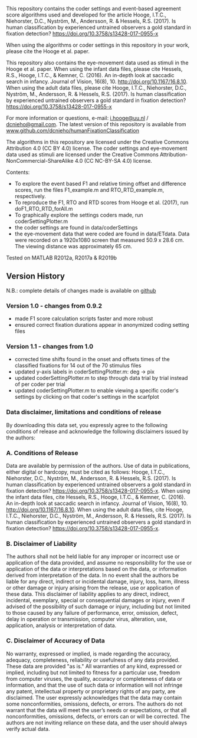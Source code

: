 This repository contains the coder settings and event-based agreement
score algorithms used and developed for the article Hooge, I.T.C.,
Niehorster, D.C., Nyström, M., Andersson, R. & Hessels, R.S. (2017). Is
human classification by experienced untrained observers a gold standard
in fixation detection?  https://doi.org/10.3758/s13428-017-0955-x

When using the algorithms or coder settings in this repository in your
work, please cite the Hooge et al. paper.

This repository also contains the eye-movement data used as stimuli in
the Hooge et al. paper. When using the infant data files, please cite
Hessels, R.S., Hooge, I.T.C., & Kemner, C. (2016). An in-depth look at
saccadic search in infancy. Journal of Vision, 16(8), 10.
http://doi.org/10.1167/16.8.10. When using the adult data files, please
cite Hooge, I.T.C., Niehorster, D.C., Nyström, M., Andersson, R. &
Hessels, R.S. (2017). Is human classification by experienced untrained
observers a gold standard in fixation detection?
https://doi.org/10.3758/s13428-017-0955-x

For more information or questions, e-mail: i.hooge@uu.nl /
dcnieho@gmail.com. The latest version of this repository is available
from www.github.com/dcnieho/humanFixationClassification

The algorithms in this repository are licensed under the Creative
Commons Attribution 4.0 (CC BY 4.0) license. The coder settings and
eye-movement data used as stimuli are licensed under the Creative
Commons Attribution-NonCommercial-ShareAlike 4.0 (CC NC-BY-SA 4.0)
license.

Contents:
- To explore the event based F1 and relative timing offset and difference
  scores, run the files F1_example.m and RTO_RTD_example.m, respectively.
- To reproduce the F1, RTO and RTD scores from Hooge et al. (2017),
  run doF1_RTO_RTD_forAll.m
- To graphically explore the settings coders made, run
  coderSettingPlotter.m
- the coder settings are found in data/coderSettings
- the eye-movement data that were coded are found in data/ETdata. Data
  were recorded on a 1920x1080 screen that measured 50.9 x 28.6 cm. The
  viewing distance was approximately 65 cm.

Tested on MATLAB R2012a, R2017a & R2019b

## Version History
N.B.: complete details of changes made is available on [github](https://github.com/dcnieho/humanFixationClassification)
### Version 1.0 - changes from 0.9.2
- made F1 score calculation scripts faster and more robust
- ensured correct fixation durations appear in anonymized coding setting files
### Version 1.1 - changes from 1.0
- corrected time shifts found in the onset and offsets times of the classified fixations for 14 out of the 70 stimulus files 
- updated y-axis labels in coderSettingPlotter.m: deg -> pix
- updated coderSettingPlotter.m to step through data trial by trial instead of per coder per trial
- updated coderSettingPlotter.m to enable viewing a specific coder's settings by clicking on that coder's settings in the scarfplot




### Data disclaimer, limitations and conditions of release
By downloading this data set, you expressly agree to the following conditions of release and acknowledge the following disclaimers issued by the authors:

### A. Conditions of Release
Data are available by permission of the authors. Use of data in publications, either digital or hardcopy, must be cited as follows: 
Hooge, I.T.C., Niehorster, D.C., Nyström, M., Andersson, R. & Hessels, R.S. (2017). Is human classification by experienced untrained observers a gold standard in fixation detection?  https://doi.org/10.3758/s13428-017-0955-x.
When using the infant data files, cite Hessels, R.S., Hooge, I.T.C., & Kemner, C. (2016). An in-depth look at saccadic search in infancy. Journal of Vision, 16(8), 10. http://doi.org/10.1167/16.8.10.
When using the adult data files, cite Hooge, I.T.C., Niehorster, D.C., Nyström, M., Andersson, R. & Hessels, R.S. (2017). Is human classification by experienced untrained observers a gold standard in fixation detection? https://doi.org/10.3758/s13428-017-0955-x.

### B. Disclaimer of Liability
The authors shall not be held liable for any improper or incorrect use or application of the data provided, and assume no responsibility for the use or application of the data or interpretations based on the data, or information derived from interpretation of the data. In no event shall the authors be liable for any direct, indirect or incidental damage, injury, loss, harm, illness or other damage or injury arising from the release, use or application of these data. This disclaimer of liability applies to any direct, indirect, incidental, exemplary, special or consequential damages or injury, even if advised of the possibility of such damage or injury, including but not limited to those caused by any failure of performance, error, omission, defect, delay in operation or transmission, computer virus, alteration, use, application, analysis or interpretation of data.

### C. Disclaimer of Accuracy of Data
No warranty, expressed or implied, is made regarding the accuracy, adequacy, completeness, reliability or usefulness of any data provided. These data are provided "as is." All warranties of any kind, expressed or implied, including but not limited to fitness for a particular use, freedom from computer viruses, the quality, accuracy or completeness of data or information, and that the use of such data or information will not infringe any patent, intellectual property or proprietary rights of any party, are disclaimed. The user expressly acknowledges that the data may contain some nonconformities, omissions, defects, or errors. The authors do not warrant that the data will meet the user’s needs or expectations, or that all nonconformities, omissions, defects, or errors can or will be corrected. The authors are not inviting reliance on these data, and the user should always verify actual data.
